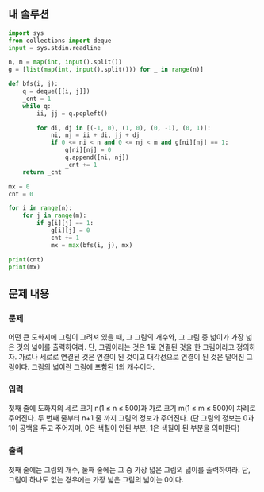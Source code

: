 ## 내 솔루션
```python
import sys
from collections import deque
input = sys.stdin.readline

n, m = map(int, input().split())
g = [list(map(int, input().split())) for _ in range(n)]

def bfs(i, j):
    q = deque([[i, j]])
    _cnt = 1
    while q:
        ii, jj = q.popleft()

        for di, dj in [(-1, 0), (1, 0), (0, -1), (0, 1)]:
            ni, nj = ii + di, jj + dj
            if 0 <= ni < n and 0 <= nj < m and g[ni][nj] == 1:
                g[ni][nj] = 0
                q.append([ni, nj])
                _cnt += 1
    return _cnt

mx = 0
cnt = 0

for i in range(n):
    for j in range(m):
        if g[i][j] == 1:
            g[i][j] = 0
            cnt += 1
            mx = max(bfs(i, j), mx)

print(cnt)
print(mx)
```

## 문제 내용
### 문제
어떤 큰 도화지에 그림이 그려져 있을 때, 그 그림의 개수와, 그 그림 중 넓이가 가장 넓은 것의 넓이를 출력하여라. 단, 그림이라는 것은 1로 연결된 것을 한 그림이라고 정의하자. 가로나 세로로 연결된 것은 연결이 된 것이고 대각선으로 연결이 된 것은 떨어진 그림이다. 그림의 넓이란 그림에 포함된 1의 개수이다.

### 입력
첫째 줄에 도화지의 세로 크기 n(1 ≤ n ≤ 500)과 가로 크기 m(1 ≤ m ≤ 500)이 차례로 주어진다. 두 번째 줄부터 n+1 줄 까지 그림의 정보가 주어진다. (단 그림의 정보는 0과 1이 공백을 두고 주어지며, 0은 색칠이 안된 부분, 1은 색칠이 된 부분을 의미한다)

### 출력
첫째 줄에는 그림의 개수, 둘째 줄에는 그 중 가장 넓은 그림의 넓이를 출력하여라. 단, 그림이 하나도 없는 경우에는 가장 넓은 그림의 넓이는 0이다.